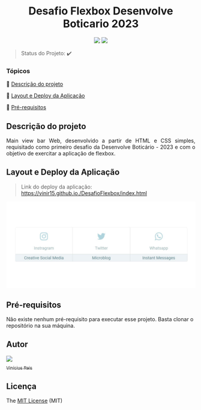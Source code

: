 <h1 align="center"> Desafio Flexbox Desenvolve Boticario 2023 </h1>
 
<p align="center">
  <img src="http://img.shields.io/static/v1?label=License&message=MIT&color=green&style=for-the-badge"/>
  <img src="http://img.shields.io/static/v1?label=STATUS&message=CONCLUIDO&color=GREEN&style=for-the-badge"/>
</p>

> Status do Projeto: :heavy_check_mark: 

### Tópicos 

:small_blue_diamond: [Descrição do projeto](#descrição-do-projeto)

:small_blue_diamond: [Layout e Deploy da Aplicação](#layout-e-deploy-da-aplicação)

:small_blue_diamond: [Pré-requisitos](#pré-requisitos)


## Descrição do projeto 

<p align="justify">
  Main view bar Web, desenvolvido a partir de HTML e CSS simples, requisitado como primeiro desafio da Desenvolve Boticário - 2023 e com o objetivo de exercitar a aplicação de flexbox.  
</p>

## Layout e Deploy da Aplicação

> Link do deploy da aplicação: https://vinir15.github.io./DesafioFlexbox/index.html

![](./img/print.png)

## Pré-requisitos

Não existe nenhum pré-requisito para executar esse projeto. Basta clonar o repositório na sua máquina.

## Autor

[<img src="https://avatars.githubusercontent.com/u/96124831?v=4" width=115><br><sub>Vinícius Reis</sub>](https://github.com/viniR15) 

## Licença 

The [MIT License]() (MIT)
